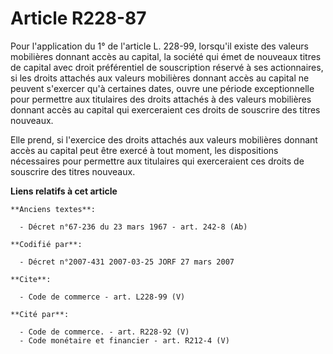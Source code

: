 # Article R228-87

Pour l'application du 1° de l'article L. 228-99, lorsqu'il existe des valeurs mobilières donnant accès au capital, la société
qui émet de nouveaux titres de capital avec droit préférentiel de souscription réservé à ses actionnaires, si les droits
attachés aux valeurs mobilières donnant accès au capital ne peuvent s'exercer qu'à certaines dates, ouvre une période
exceptionnelle pour permettre aux titulaires des droits attachés à des valeurs mobilières donnant accès au capital qui
exerceraient ces droits de souscrire des titres nouveaux. 

Elle prend, si l'exercice des droits attachés aux valeurs mobilières donnant accès au capital peut être exercé à tout moment,
les dispositions nécessaires pour permettre aux titulaires qui exerceraient ces droits de souscrire des titres nouveaux.

**Liens relatifs à cet article**

	**Anciens textes**:

	  - Décret n°67-236 du 23 mars 1967 - art. 242-8 (Ab)

	**Codifié par**:

	  - Décret n°2007-431 2007-03-25 JORF 27 mars 2007

	**Cite**:

	  - Code de commerce - art. L228-99 (V)

	**Cité par**:

	  - Code de commerce. - art. R228-92 (V)
	  - Code monétaire et financier - art. R212-4 (V)
